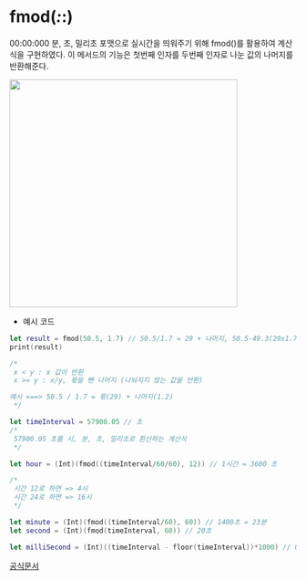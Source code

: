 # fmod(_:_:)

00:00:000 분, 초, 밀리초 포맷으로 실시간을 띄워주기 위해 fmod()를 활용하여 계산식을 구현하였다.
이 메서드의 기능은 첫번째 인자를 두번째 인자로 나눈 값의 나머지를 반환해준다. 

<img src="https://i.imgur.com/1hxxk0d.png" width="400">

<br/>

- 예시 코드

```swift
let result = fmod(50.5, 1.7) // 50.5/1.7 = 29 + 나머지, 50.5-49.3(29x1.7) = 1.2
print(result)

/*
 x < y : x 값이 반환
 x >= y : x/y, 몫을 뺀 나머지 (나눠지지 않는 값을 반환) 

예시 ===> 50.5 / 1.7 = 몫(29) + 나머지(1.2)
 */

let timeInterval = 57900.05 // 초
/*
 57900.05 초를 시, 분, 초, 밀리초로 환산하는 계산식
 */

let hour = (Int)(fmod((timeInterval/60/60), 12)) // 1시간 = 3600 초

/*
 시간 12로 하면 => 4시
 시간 24로 하면 => 16시
 */

let minute = (Int)(fmod((timeInterval/60), 60)) // 1400초 = 23분
let second = (Int)(fmod(timeInterval, 60)) // 20초

let milliSecond = (Int)((timeInterval - floor(timeInterval))*1000) // 050

```

[공식문서](https://developer.apple.com/documentation/accelerate/3804649-fmod)
